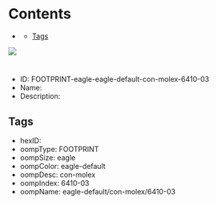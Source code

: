 



Contents
========

* [](#)
	* [Tags](#tags)
  
![][im]
# 

- ID: FOOTPRINT-eagle-eagle-default-con-molex-6410-03
- Name: 
- Description: 

## Tags

- hexID: 
- oompType: FOOTPRINT
- oompSize: eagle
- oompColor: eagle-default
- oompDesc: con-molex
- oompIndex: 6410-03
- oompName: eagle-default/con-molex/6410-03



[im]: image.png
